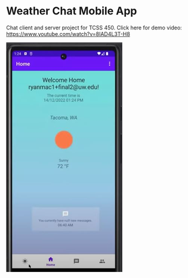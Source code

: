 # Weather Chat Mobile App
Chat client and server project for TCSS 450.
Click here for demo video: https://www.youtube.com/watch?v=8IAD4L3T-H8

![Home Page](ProjectPictures/HomePage.JPG)



